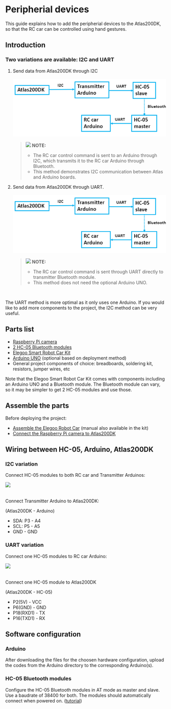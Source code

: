 

# Peripherial devices<a name="EN-US_TOPIC_0232642690"></a>

This guide explains how to add the peripherial devices to the Atlas200DK, so that the RC car can be controlled using hand gestures.

## Introduction

### Two variations are available: I2C and UART

1.  Send data from Atlas200DK through I2C <br ><br >
![](sample-handposeRC-I2C/figures/I2C.PNG)

    >![](public_sys-resources/icon-note.gif) **NOTE:**   
    >-   The RC car control command is sent to an Arduino through I2C, which transmits it to the RC car Arduino through Bluetooth.  
    >-   This method demonstrates I2C communication between Atlas and Arduino boards.

2.  <a name="en-us_topic_0228461904_li3208251440"></a>Send data from Atlas200DK through UART.<br ><br >
![](sample-handposeRC-I2C/figures/I2C.PNG)

    >![](public_sys-resources/icon-note.gif) **NOTE:**   
    >-   The RC car control command is sent through UART directly to transmitter Bluetooth module. 
    >-   This method does not need the optional Arduino UNO.
 <br />
 
 The UART method is more optimal as it only uses one Arduino. If you would like to add more components to the project, the I2C method can be very useful.


## Parts list 

-   [Raspberry Pi camera](https://www.amazon.ca/seeed-studio-Raspberry-Official-V2%EF%BC%8C1080p/dp/B07Y33ZQZN/ref=sr_1_2_sspa?crid=TO0NJH5H3I34&keywords=raspberry+pi+camera+v2+noir&qid=1588817939&sprefix=Raspberry+pi+camera+v%2Caps%2C214&sr=8-2-spons&psc=1&spLa=ZW5jcnlwdGVkUXVhbGlmaWVyPUExODRaNlo3VVpTN0NJJmVuY3J5cHRlZElkPUEwOTIzNTgxTU0xWFBVMDMyOTRLJmVuY3J5cHRlZEFkSWQ9QTAxMzM0MzkxMlRYQjRCTEdNVzk3JndpZGdldE5hbWU9c3BfYXRmJmFjdGlvbj1jbGlja1JlZGlyZWN0JmRvTm90TG9nQ2xpY2s9dHJ1ZQ==)
-   [2 HC-05 Bluetooth modules](https://www.amazon.ca/DSD-TECH-HC-05-Pass-Through-Communication/dp/B01G9KSAF6/ref=sr_1_1_sspa?keywords=hc05&qid=1588817970&sr=8-1-spons&psc=1&spLa=ZW5jcnlwdGVkUXVhbGlmaWVyPUFaQk44T0QyTjhHME4mZW5jcnlwdGVkSWQ9QTA4Njc1MjEyNEpTRDBFQTFGUThBJmVuY3J5cHRlZEFkSWQ9QTA3NjI2MjIzR1MzOEdQWjhUUEkxJndpZGdldE5hbWU9c3BfYXRmJmFjdGlvbj1jbGlja1JlZGlyZWN0JmRvTm90TG9nQ2xpY2s9dHJ1ZQ==)
-   [Elegoo Smart Robot Car Kit](https://www.amazon.ca/ELEGOO-Ultrasonic-Bluetooth-Intelligent-Educational/dp/B07485YQP8)
-   [Arduino UNO](https://www.amazon.ca/Elegoo-Board-ATmega328P-ATMEGA16U2-Arduino/dp/B01EWOE0UU/ref=sr_1_3?keywords=Arduino+Uno&qid=1588817396&sr=8-3) (optional based on deployment method) 
-   General project components of choice: breadboards, soldering kit, resistors, jumper wires, etc

Note that the Elegoo Smart Robot Car Kit comes with components including an Arduino UNO and a Bluetooth module. The Bluetooth module can vary, so it may be simpler to get 2 HC-05 modules and use those. <br />

## Assemble the parts 
Before deploying the project:
-   [Assemble the Elegoo Robot Car](https://dronebotworkshop.com/building-the-elegoo-smart-robot-car-part-1/) (manual also available in the kit)
-   [Connect the Raspberry Pi camera to Atlas200DK](https://www.huaweicloud.com/intl/en-us/ascend/doc/Atlas200DK/1.32.0.0(beta)/en/en-us_topic_0204328003.html)

## Wiring between HC-05, Arduino, Atlas200DK

### I2C variation 

Connect HC-05 modules to both RC car and Transmitter Arduinos:

![](figures/Arduino_bt.png)
<br/><br/>


Connect Transmitter Arduino to Atlas200DK:

(Atlas200DK - Arduino)

-   SDA: P3 - A4
-   SCL: P5 - A5
-   GND - GND



### UART variation


Connect one HC-05 modules to RC car Arduino:

![](figures/Arduino_bt.png)
<br/><br/>

Connect one HC-05 module to Atlas200DK

(Atlas200DK - HC-05) 

-   P2(5V) - VCC
-   P6(GND) - GND
-   P18(RXD1) - TX
-   P16(TXD1) - RX


## Software configuration<a name="EN-US_TOPIC_0232642690"></a>

### Arduino
After downloading the files for the choosen hardware configuration, upload the codes from the Arduino directory to the corresponding Arduino(s). 


### HC-05 Bluetooth modules
Configure the HC-05 Bluetooth modules in AT mode as master and slave. Use a baudrate of 38400 for both. The modules should automatically connect when powered on. ([tutorial](https://howtomechatronics.com/tutorials/arduino/how-to-configure-pair-two-hc-05-bluetooth-module-master-slave-commands/))
<br />




